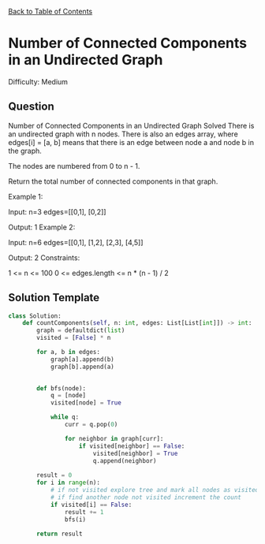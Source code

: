 [Back to Table of Contents](../../README.md)

# Number of Connected Components in an Undirected Graph
Difficulty: Medium

## Question
Number of Connected Components in an Undirected Graph
Solved 
There is an undirected graph with n nodes. There is also an edges array, where edges[i] = [a, b] means that there is an edge between node a and node b in the graph.

The nodes are numbered from 0 to n - 1.

Return the total number of connected components in that graph.

Example 1:

Input:
n=3
edges=[[0,1], [0,2]]

Output:
1
Example 2:

Input:
n=6
edges=[[0,1], [1,2], [2,3], [4,5]]

Output:
2
Constraints:

1 <= n <= 100
0 <= edges.length <= n * (n - 1) / 2

## Solution Template
```python
class Solution:
    def countComponents(self, n: int, edges: List[List[int]]) -> int:
        graph = defaultdict(list)
        visited = [False] * n

        for a, b in edges:
            graph[a].append(b)
            graph[b].append(a)
        

        def bfs(node):
            q = [node]
            visited[node] = True

            while q:
                curr = q.pop(0)

                for neighbor in graph[curr]:
                    if visited[neighbor] == False:
                        visited[neighbor] = True
                        q.append(neighbor)
        
        result = 0
        for i in range(n):
            # if not visited explore tree and mark all nodes as visited
            # if find another node not visited increment the count
            if visited[i] == False:
                result += 1
                bfs(i)
        
        return result
```
